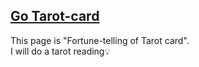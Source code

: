 <a href="https://kashimanami.github.io/Tarot-card/" target="_blank" rel="noopener noreferrer">Go Tarot-card</a>  
---
This page is "Fortune-telling of Tarot card".  
I will do a tarot reading💡  
